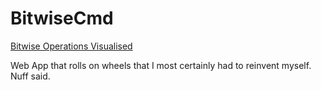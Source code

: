 # BitwiseCmd
[Bitwise Operations Visualised](http://borislevitskiy.github.io/BitwiseCmd/)

Web App that rolls on wheels that I most certainly had to reinvent myself. Nuff said.
